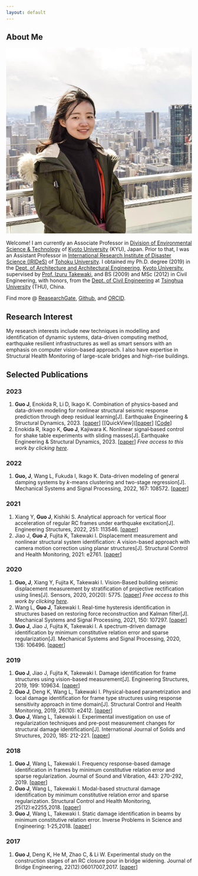 ```yaml
---
layout: default
---
```


## About Me

<img class="profile-picture" src="me.jpg">

Welcome! I am currently an Associate Professor in [Division of Environmental Science & Technology](http://www.est.kais.kyoto-u.ac.jp/e/index.html) of [Kyoto University](https://www.kyoto-u.ac.jp/en) (KYU), Japan.
Prior to that, I was an Assistant Professor in [International Research Institute of Disaster Science (IRIDeS)](https://irides.tohoku.ac.jp/eng/) of [Tohoku University](http://www.tohoku.ac.jp/en/).
I obtained my Ph.D. degree (2019) in the [Dept. of Architecture and Architectural Engineering](https://www.ar.t.kyoto-u.ac.jp/en?set_language=en), [Kyoto University](https://www.kyoto-u.ac.jp/en/), supervised by [Prof. Izuru Takewaki](http://takewaki-lab.archi.kyoto-u.ac.jp/takewaki_tsuji_lab/home.php?lang=ENG),
and BS (2009) and MSc (2012) in Civil Engineering, with honors, from the [Dept. of Civil Engineering](https://www.civil.tsinghua.edu.cn/en/) at [Tsinghua University](https://www.tsinghua.edu.cn/en/index.htm) (THU), China.

Find more @ [ReasearchGate](https://www.researchgate.net/profile/Jia-Guo-63), [Github](https://github.com/JiaGuoLab), and [ORCID](https://orcid.org/0000-0001-9059-9851).

## Research Interest

My research interests include new techniques in modelling and identification of dynamic systems, data-driven computing method, earthquake resilient infrastructures as well as smart sensors with an emphasis on computer vision-based approach. I also have expertise in Structural Health Monitoring of large-scale bridges and high-rise buildings.

## Selected Publications

### 2023
1. **Guo J**, Enokida R, Li D, Ikago K. Combination of physics-based and data-driven modeling for nonlinear structural seismic response prediction through deep residual learning[J]. Earthquake Engineering & Structural Dynamics, 2023.
[[paper](https://onlinelibrary.wiley.com/doi/10.1002/eqe.3863)] [[QuickView]([[paper](https://onlinelibrary.wiley.com/doi/10.1002/eqe.3863)] [[Code](https://github.com/JiaGuoLab/pdhi)]
2. Enokida R, Ikago K, **Guo J**, Kajiwara K. Nonlinear signal‐based control for shake table experiments with sliding masses[J]. Earthquake Engineering & Structural Dynamics, 2023.
[[paper](https://onlinelibrary.wiley.com/doi/10.1002/eqe.3852)]
*Free access to this work by clicking [here](https://onlinelibrary.wiley.com/doi/epdf/10.1002/eqe.3852)*.

### 2022
1. **Guo, J**, Wang L, Fukuda I, Ikago K. Data-driven modeling of general damping systems by *k*-means clustering and two-stage regression[J]. Mechanical Systems and Signal Processing, 2022, 167: 108572.
[[paper](https://doi.org/10.1016/j.ymssp.2021.108572)]

### 2021
1. Xiang Y, **Guo J**, Kishiki S. Analytical approach for vertical floor acceleration of regular RC frames under earthquake excitation[J]. Engineering Structures, 2022, 251: 113546.
[[paper](https://doi.org/10.1016/j.engstruct.2021.113546)]
2. Jiao J, **Guo J**,  Fujita K, Takewaki I. Displacement measurement and nonlinear structural
system identification: A vision-based approach with camera motion correction using planar structures[J]. Structural Control and Health Monitoring, 2021: e2761.
[[paper](https://doi.org/10.1002/stc.2761)]

### 2020
1. **Guo, J**, Xiang Y, Fujita K, Takewaki I. Vision-Based building seismic displacement measurement by stratification of projective rectification using lines[J]. Sensors, 2020, 20(20): 5775.
[[paper](https://doi.org/10.3390/s20205775)]
*Free access to this work by clicking [here](https://www.mdpi.com/1424-8220/20/20/5775/pdf)*.
2. Wang L, **Guo J**, Takewaki I. Real-time hysteresis identification in structures based on restoring force reconstruction and Kalman filter[J]. Mechanical Systems and Signal Processing, 2021, 150: 107297.
[[paper](https://doi.org/10.1016/j.ymssp.2020.107297)]
3. **Guo J**, Jiao J, Fujita K, Takewaki I. A spectrum-driven damage identification by minimum constitutive relation error and sparse regularization[J]. Mechanical Systems and Signal Processing, 2020, 136: 106496.
[[paper](https://doi.org/10.1016/j.ymssp.2019.106496)]

### 2019
1. **Guo J**, Jiao J, Fujita K, Takewaki I. Damage identification for frame structures using vision-based measurement[J]. Engineering Structures, 2019, 199: 109634.
[[paper](https://doi.org/10.1016/j.engstruct.2019.109634)]
2. **Guo J**, Deng K, Wang L, Takewaki I. Physical-based parametrization and local damage identification for frame type structures using response sensitivity approach in time domain[J]. Structural Control and Health Monitoring, 2019, 26(10): e2412.
[[paper](https://doi.org/10.1002/stc.2412)]
3. **Guo J**, Wang L, Takewaki I. Experimental investigation on use of regularization techniques and pre-post measurement changes for structural damage identification[J]. International Journal of Solids and Structures, 2020, 185: 212-221.
[[paper](https://doi.org/10.1016/j.ijsolstr.2019.08.026)]

### 2018
1. **Guo J**, Wang L, Takewaki I. Frequency response-based damage identification in frames by minimum constitutive relation error and sparse regularization. Journal of Sound and Vibration, 443: 270-292, 2019.
[[paper](https://doi.org/10.1016/j.jsv.2018.11.020)]
2. **Guo J**, Wang L, Takewaki I. Modal-based structural damage identification by minimum constitutive relation error and sparse regularization. Structural Control and Health Monitoring, 25(12):e2255,2018.
[[paper](https://doi.org/10.1002/stc.2255)]
3. **Guo J**, Wang L, Takewaki I. Static damage identification in beams by minimum constitutive relation error. Inverse Problems in Science and Engineering: 1-25,2018.
[[paper](https://doi.org/10.1080/17415977.2018.1553965)]

### 2017
1. **Guo J**, Deng K, He M, Zhao C, & Li W. Experimental study on the construction stages of an RC closure pour in bridge widening. Journal of Bridge Engineering, 22(12):06017007,2017.
[[paper](https://ascelibrary.org/doi/full/10.1061/(ASCE)BE.1943-5592.0001155)]
